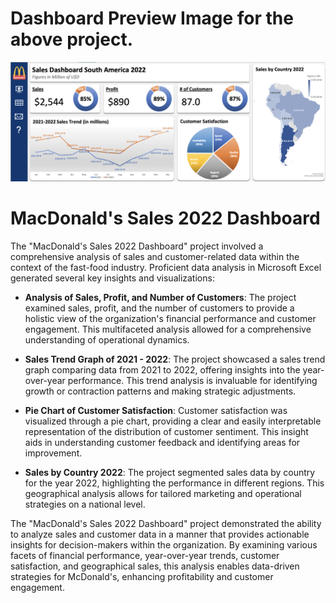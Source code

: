 # Dashboard Preview Image for the above project.


<img width="1199" alt="Dashboard Image" src="https://github.com/md-ahmed-tanvir/Data-Analysis-and-Dashboards-in-Excel/blob/main/Data-Analysis-and-Dashboards-in-Excel/MacDonalds%20Sales%202022%20Dashboard/Dashboard%20Image.png">

# **MacDonald's Sales 2022 Dashboard**

The "MacDonald's Sales 2022 Dashboard" project involved a comprehensive analysis of sales and customer-related data within the context of the fast-food industry. Proficient data analysis in Microsoft Excel generated several key insights and visualizations:

- **Analysis of Sales, Profit, and Number of Customers**: The project examined sales, profit, and the number of customers to provide a holistic view of the organization's financial performance and customer engagement. This multifaceted analysis allowed for a comprehensive understanding of operational dynamics.

- **Sales Trend Graph of 2021 - 2022**: The project showcased a sales trend graph comparing data from 2021 to 2022, offering insights into the year-over-year performance. This trend analysis is invaluable for identifying growth or contraction patterns and making strategic adjustments.

- **Pie Chart of Customer Satisfaction**: Customer satisfaction was visualized through a pie chart, providing a clear and easily interpretable representation of the distribution of customer sentiment. This insight aids in understanding customer feedback and identifying areas for improvement.

- **Sales by Country 2022**: The project segmented sales data by country for the year 2022, highlighting the performance in different regions. This geographical analysis allows for tailored marketing and operational strategies on a national level.

The "MacDonald's Sales 2022 Dashboard" project demonstrated the ability to analyze sales and customer data in a manner that provides actionable insights for decision-makers within the organization. By examining various facets of financial performance, year-over-year trends, customer satisfaction, and geographical sales, this analysis enables data-driven strategies for McDonald's, enhancing profitability and customer engagement.
